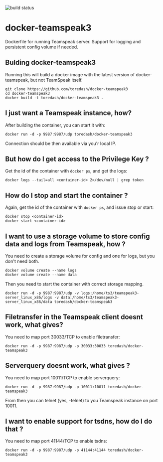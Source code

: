 <img src="https://travis-ci.org/toredash/docker-teamspeak3.svg?branch=master"
             alt="build status">

# docker-teamspeak3

Dockerfile for running Teamspeak server. Support for logging and persistent config volume if needed.

## Bulding docker-teamspeak3

Running this will build a docker image with the latest version of docker-teamspeak, but not TeamSpeak itself. 

    git clone https://github.com/toredash/docker-teamspeak3
    cd docker-teamspeak3
    docker build -t toredash/docker-teamspeak3 .


## I just want a Teamspeak instance, how?

After building the container, you can start it with:

    docker run -d -p 9987:9987/udp toredash/docker-teamspeak3

Connection should be then available via you'r local IP.

## But how do I get access to the Privilege Key ?

Get the id of the container with `docker ps`, and get the logs:

    docker logs --tail=all <container-id> 2>/dev/null | grep token

## How do I stop and start the container ?

Again, get the id of the container with `docker ps`, and issue stop or start:

    docker stop <container-id>
    docker start <container-id>

## I want to use a storage volume to store config data and logs from Teamspeak, how ?

You need to create a storage volume for config and one for logs, but you don't need both.

    docker volume create --name logs
    docker volume create --name data

Then you need to start the container with correct storage mapping.

    docker run -d -p 9987:9987/udp -v logs:/home/ts3/teamspeak3-server_linux_x86/logs -v data:/home/ts3/teamspeak3-server_linux_x86/data toredash/docker-teamspeak3

## Filetransfer in the Teamspeak client doesnt work, what gives?

You need to map port 30033/TCP to enable filetransfer:

    docker run -d -p 9987:9987/udp -p 30033:30033 toredash/docker-teamspeak3

## Serverquery doesnt work, what gives ?

You need to map port 10011/TCP to enable serverquery:

    docker run -d -p 9987:9987/udp -p 10011:10011 toredash/docker-teamspeak3

From then you can telnet (yes, -telnet) to you Teamspeak instance on port 10011.

## I want to enable support for tsdns, how do I do that ?

You need to map port 41144/TCP to enable tsdns:

    docker run -d -p 9987:9987/udp -p 41144:41144 toredash/docker-teamspeak3


